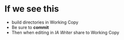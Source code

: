 # If we see this

- build directories in Working Copy
- Be sure to **commit**
- Then when editing in *IA Writer* share to Working Copy